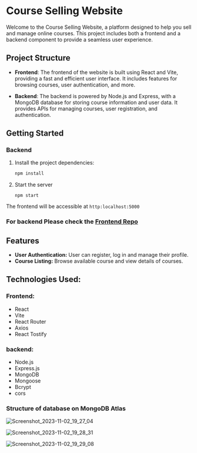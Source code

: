 # Course Selling Website

Welcome to the Course Selling Website, a platform designed to help you sell and manage online courses. This project includes both a frontend and a backend component to provide a seamless user experience.

## Project Structure

- **Frontend**: The frontend of the website is built using React and Vite, providing a fast and efficient user interface. It includes features for browsing courses, user authentication, and more.

- **Backend**: The backend is powered by Node.js and Express, with a MongoDB database for storing course information and user data. It provides APIs for managing courses, user registration, and authentication.

## Getting Started

### Backend


1. Install the project dependencies:
    ```bash
    npm install
    ```
2. Start the server
    ```
    npm start
    ```
The frontend will be accessible at `http:localhost:5000`

### For backend Please check the [Frontend Repo](https://github.com/pankajsh5/xenon-frontend/)

## Features
- **User Authentication:** User can register, log in and manage their profile.
- **Course Listing:** Browse available  course and view details of courses.

## Technologies Used:
 ### Frontend:
 - React
 - Vite
 - React Router
 - Axios
 - React Tostify

 ### backend:
 - Node.js
 - Express.js
 - MongoDB
 - Mongoose
 - Bcrypt
 - cors

### Structure of database on MongoDB Atlas
![Screenshot_2023-11-02_19_27_04](https://github.com/pankajsh5/xenon-backend/assets/120113677/0bc970d9-649f-490a-b6b0-333124b707c0)

![Screenshot_2023-11-02_19_28_31](https://github.com/pankajsh5/xenon-backend/assets/120113677/cb1e1dcc-b22a-45e4-8c6f-22095abbd695)

![Screenshot_2023-11-02_19_29_08](https://github.com/pankajsh5/xenon-backend/assets/120113677/64b335ef-4a3f-4ee3-8179-6a7a240be00f)



